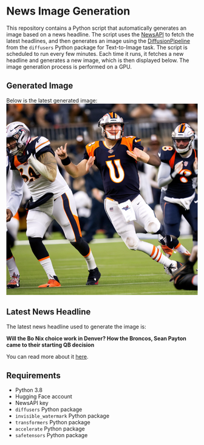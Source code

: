 # News Image Generation
This repository contains a Python script that automatically generates an image based on a news headline. The script uses the [NewsAPI](https://newsapi.org/) to fetch the latest headlines, and then generates an image using the [DiffusionPipeline](https://github.com/huggingface/diffusers) from the `diffusers` Python package for Text-to-Image task.
The script is scheduled to run every few minutes. Each time it runs, it fetches a new headline and generates a new image, which is then displayed below. The image generation process is performed on a GPU.

## Generated Image
Below is the latest generated image:
![Generated Image](image.png)

## Latest News Headline
The latest news headline used to generate the image is:

**Will the Bo Nix choice work in Denver? How the Broncos, Sean Payton came to their starting QB decision**

You can read more about it [here](https://news.google.com/rss/articles/CBMirAFBVV95cUxNOWxjV2VYOFNFZGlsMnIyMW5JS2hHenNPRXJSMHlWQTRxYTBkUW5US3NOYVMxU2tGQ3hyUllOSklOOUhrRy1wZVZVVUNRV2gyWlBfWm1ZMWpJUnNCRVFZTDQ4Z0V2RmdBQWZLZlpjdTF3X3EzLUU2ajNWeUpPc2FmVl9HaEQ2VHVQaUJMTDNjZVNDVm96eDRmcjVwMW5fUkFmVl9uZVFqcDdqOGw0?oc=5).

## Requirements
- Python 3.8
- Hugging Face account
- NewsAPI key
- `diffusers` Python package
- `invisible_watermark` Python package
- `transformers` Python package
- `accelerate` Python package
- `safetensors` Python package
